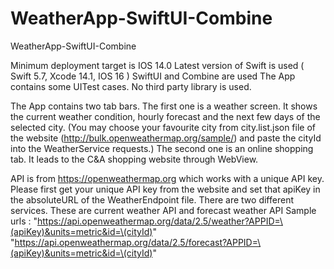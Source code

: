 # WeatherApp-SwiftUI-Combine
WeatherApp-SwiftUI-Combine

Minimum deployment target is IOS 14.0
Latest version of Swift is used ( Swift 5.7, Xcode 14.1, IOS 16 )
SwiftUI and Combine are used
The App contains some UITest cases.
No third party library is used.

The App contains two tab bars. The first one is a weather screen. It shows the current weather condition, hourly forecast and the next few days of the selected city. (You may choose your favourite city from city.list.json file of the website (http://bulk.openweathermap.org/sample/) and paste the cityId into the WeatherService requests.)
The second one is an online shopping tab. It leads to the C&A shopping website through WebView.

API is from https://openweathermap.org which works with a unique API key. Please first get your unique API key from the website and set that apiKey in the absoluteURL of the WeatherEndpoint file.
There are two different services. These are current weather API and forecast weather API
Sample urls : "https://api.openweathermap.org/data/2.5/weather?APPID=\(apiKey)&units=metric&id=\(cityId)"
		        "https://api.openweathermap.org/data/2.5/forecast?APPID=\(apiKey)&units=metric&id=\(cityId)"
